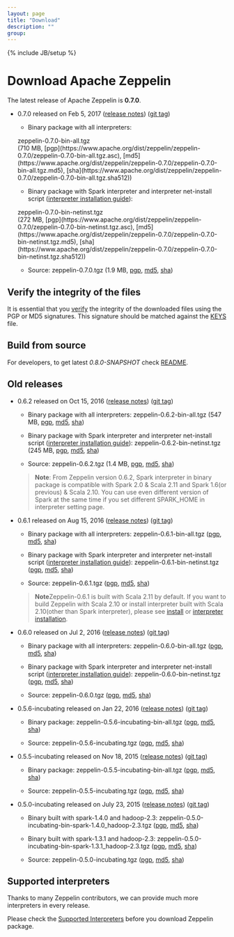 ```yaml
---
layout: page
title: "Download"
description: ""
group:
---
```

<!--
Licensed under the Apache License, Version 2.0 (the "License");
you may not use this file except in compliance with the License.
You may obtain a copy of the License at

http://www.apache.org/licenses/LICENSE-2.0

Unless required by applicable law or agreed to in writing, software
distributed under the License is distributed on an "AS IS" BASIS,
WITHOUT WARRANTIES OR CONDITIONS OF ANY KIND, either express or implied.
See the License for the specific language governing permissions and
limitations under the License.
-->
{% include JB/setup %}

# Download Apache Zeppelin

The latest release of Apache Zeppelin is **0.7.0**.

  - 0.7.0 released on Feb 5, 2017 ([release notes](./releases/zeppelin-release-0.7.0.html)) ([git tag](https://git-wip-us.apache.org/repos/asf?p=zeppelin.git;h=refs/tags/v0.7.0))

    * Binary package with all interpreters:
    <p><div class="btn btn-md btn-primary" onclick="ga('send', 'event', 'download', 'zeppelin-bin-all', '0.7.0'); window.location.href='http://www.apache.org/dyn/closer.cgi/zeppelin/zeppelin-0.7.0/zeppelin-0.7.0-bin-all.tgz'">zeppelin-0.7.0-bin-all.tgz</div> (710 MB,
    [pgp](https://www.apache.org/dist/zeppelin/zeppelin-0.7.0/zeppelin-0.7.0-bin-all.tgz.asc),
    [md5](https://www.apache.org/dist/zeppelin/zeppelin-0.7.0/zeppelin-0.7.0-bin-all.tgz.md5),
    [sha](https://www.apache.org/dist/zeppelin/zeppelin-0.7.0/zeppelin-0.7.0-bin-all.tgz.sha512))</p>

    * Binary package with Spark interpreter and interpreter net-install script ([interpreter installation guide](../../docs/0.7.0/manual/interpreterinstallation.html)):
    <p><div class="btn btn-md btn-primary" onclick="ga('send', 'event', 'download', 'zeppelin-bin-netinst', '0.7.0'); window.location.href='http://www.apache.org/dyn/closer.cgi/zeppelin/zeppelin-0.7.0/zeppelin-0.7.0-bin-netinst.tgz'">zeppelin-0.7.0-bin-netinst.tgz</div> (272 MB,
    [pgp](https://www.apache.org/dist/zeppelin/zeppelin-0.7.0/zeppelin-0.7.0-bin-netinst.tgz.asc),
    [md5](https://www.apache.org/dist/zeppelin/zeppelin-0.7.0/zeppelin-0.7.0-bin-netinst.tgz.md5),
    [sha](https://www.apache.org/dist/zeppelin/zeppelin-0.7.0/zeppelin-0.7.0-bin-netinst.tgz.sha512))</p>

    * Source:
    <a style="cursor:pointer" onclick="ga('send', 'event', 'download', 'zeppelin-src', '0.7.0'); window.location.href='http://www.apache.org/dyn/closer.cgi/zeppelin/zeppelin-0.7.0/zeppelin-0.7.0.tgz'">zeppelin-0.7.0.tgz</a> (1.9 MB,
    [pgp](https://www.apache.org/dist/zeppelin/zeppelin-0.7.0/zeppelin-0.7.0.tgz.asc),
    [md5](https://www.apache.org/dist/zeppelin/zeppelin-0.7.0/zeppelin-0.7.0.tgz.md5),
    [sha](https://www.apache.org/dist/zeppelin/zeppelin-0.7.0/zeppelin-0.7.0.tgz.sha512))


## Verify the integrity of the files

It is essential that you [verify](https://www.apache.org/info/verification.html) the integrity of the downloaded files using the PGP or MD5 signatures. This signature should be matched against the [KEYS](https://www.apache.org/dist/zeppelin/KEYS) file.



## Build from source

For developers, to get latest *0.8.0-SNAPSHOT* check [README](https://github.com/apache/zeppelin/blob/master/README.md).



## Old releases

  - 0.6.2 released on Oct 15, 2016 ([release notes](./releases/zeppelin-release-0.6.2.html)) ([git tag](https://git-wip-us.apache.org/repos/asf?p=zeppelin.git;h=refs/tags/v0.6.2))

    * Binary package with all interpreters:
    <a style="cursor:pointer" onclick="ga('send', 'event', 'download', 'zeppelin-bin-all', '0.6.2'); window.location.href='http://archive.apache.org/dist/zeppelin/zeppelin-0.6.2/zeppelin-0.6.2-bin-all.tgz'">zeppelin-0.6.2-bin-all.tgz</a> (547 MB,
    [pgp](https://archive.apache.org/dist/zeppelin/zeppelin-0.6.2/zeppelin-0.6.2-bin-all.tgz.asc),
    [md5](https://archive.apache.org/dist/zeppelin/zeppelin-0.6.2/zeppelin-0.6.2-bin-all.tgz.md5),
    [sha](https://archive.apache.org/dist/zeppelin/zeppelin-0.6.2/zeppelin-0.6.2-bin-all.tgz.sha512))

    * Binary package with Spark interpreter and interpreter net-install script ([interpreter installation guide](../../docs/0.6.2/manual/interpreterinstallation.html)):
    <a style="cursor:pointer" onclick="ga('send', 'event', 'download', 'zeppelin-bin-netinst', '0.6.2'); window.location.href='http://archive.apache.org/dist/zeppelin/zeppelin-0.6.2/zeppelin-0.6.2-bin-netinst.tgz'">zeppelin-0.6.2-bin-netinst.tgz</a> (245 MB,
    [pgp](https://archive.apache.org/dist/zeppelin/zeppelin-0.6.2/zeppelin-0.6.2-bin-netinst.tgz.asc),
    [md5](https://archive.apache.org/dist/zeppelin/zeppelin-0.6.2/zeppelin-0.6.2-bin-netinst.tgz.md5),
    [sha](https://archive.apache.org/dist/zeppelin/zeppelin-0.6.2/zeppelin-0.6.2-bin-netinst.tgz.sha512))

    * Source:
    <a style="cursor:pointer" onclick="ga('send', 'event', 'download', 'zeppelin-src', '0.6.2'); window.location.href='http://archive.apache.org/dist/zeppelin/zeppelin-0.6.2/zeppelin-0.6.2.tgz'">zeppelin-0.6.2.tgz</a> (1.4 MB,
    [pgp](https://archive.apache.org/dist/zeppelin/zeppelin-0.6.2/zeppelin-0.6.2.tgz.asc),
    [md5](https://archive.apache.org/dist/zeppelin/zeppelin-0.6.2/zeppelin-0.6.2.tgz.md5),
    [sha](https://archive.apache.org/dist/zeppelin/zeppelin-0.6.2/zeppelin-0.6.2.tgz.sha512))

    <blockquote style="margin-top: 10px;">
      <p><strong>Note</strong>: From Zeppelin version 0.6.2, Spark interpreter in binary package is compatible with Spark 2.0 & Scala 2.11 and Spark 1.6(or previous) & Scala 2.10. You can use even different version of Spark at the same time if you set different SPARK_HOME in interpreter setting page.</p>
    </blockquote>
  <p />

  - 0.6.1 released on Aug 15, 2016 ([release notes](./releases/zeppelin-release-0.6.1.html)) ([git tag](https://git-wip-us.apache.org/repos/asf?p=zeppelin.git;h=refs/tags/v0.6.1))

    * Binary package with all interpreters:
    <a style="cursor:pointer" onclick="ga('send', 'event', 'download', 'zeppelin-bin-all', '0.6.1'); window.location.href='http://archive.apache.org/dist/zeppelin/zeppelin-0.6.1/zeppelin-0.6.1-bin-all.tgz'">zeppelin-0.6.1-bin-all.tgz</a>
    ([pgp](https://archive.apache.org/dist/zeppelin/zeppelin-0.6.1/zeppelin-0.6.1-bin-all.tgz.asc),
     [md5](https://archive.apache.org/dist/zeppelin/zeppelin-0.6.1/zeppelin-0.6.1-bin-all.tgz.md5),
     [sha](https://archive.apache.org/dist/zeppelin/zeppelin-0.6.1/zeppelin-0.6.1-bin-all.tgz.sha512))

    * Binary package with Spark interpreter and interpreter net-install script ([interpreter installation guide](../../docs/0.6.1/manual/interpreterinstallation.html)):
    <a style="cursor:pointer" onclick="ga('send', 'event', 'download', 'zeppelin-bin-netinst', '0.6.1'); window.location.href='http://archive.apache.org/dist/zeppelin/zeppelin-0.6.1/zeppelin-0.6.1-bin-netinst.tgz'">zeppelin-0.6.1-bin-netinst.tgz</a>
    ([pgp](https://archive.apache.org/dist/zeppelin/zeppelin-0.6.1/zeppelin-0.6.1-bin-netinst.tgz.asc),
     [md5](https://archive.apache.org/dist/zeppelin/zeppelin-0.6.1/zeppelin-0.6.1-bin-netinst.tgz.md5),
     [sha](https://archive.apache.org/dist/zeppelin/zeppelin-0.6.1/zeppelin-0.6.1-bin-netinst.tgz.sha512))

    * Source:
    <a style="cursor:pointer" onclick="ga('send', 'event', 'download', 'zeppelin-src', '0.6.1'); window.location.href='http://archive.apache.org/dist/zeppelin/zeppelin-0.6.1/zeppelin-0.6.1.tgz'">zeppelin-0.6.1.tgz</a>
    ([pgp](https://archive.apache.org/dist/zeppelin/zeppelin-0.6.1/zeppelin-0.6.1.tgz.asc),
     [md5](https://archive.apache.org/dist/zeppelin/zeppelin-0.6.1/zeppelin-0.6.1.tgz.md5),
     [sha](https://archive.apache.org/dist/zeppelin/zeppelin-0.6.1/zeppelin-0.6.1.tgz.sha512))

    <blockquote style="margin-top: 10px;">
      <p><strong>Note</strong>Zeppelin-0.6.1 is built with Scala 2.11 by default. If you want to build Zeppelin with Scala 2.10 or install interpreter built with Scala 2.10(other than Spark interpreter), please see <a href='../../docs/0.6.1/install/install.html#2-build-source-with-options' target='_blank'>install</a> or <a href='../../docs/0.6.1/manual/interpreterinstallation.html#install-interpreter-built-with-scala-210' target='_blank'>interpreter installation</a>.</p>
    </blockquote>
<p />

  - 0.6.0 released on Jul 2, 2016 ([release notes](./releases/zeppelin-release-0.6.0.html)) ([git tag](https://git-wip-us.apache.org/repos/asf?p=zeppelin.git;h=refs/tags/v0.6.0))

    * Binary package with all interpreters:
    <a style="cursor:pointer" onclick="ga('send', 'event', 'download', 'zeppelin-bin-all', '0.6.0'); window.location.href='http://archive.apache.org/dist/zeppelin/zeppelin-0.6.0/zeppelin-0.6.0-bin-all.tgz'">zeppelin-0.6.0-bin-all.tgz</a>
    ([pgp](https://archive.apache.org/dist/zeppelin/zeppelin-0.6.0/zeppelin-0.6.0-bin-all.tgz.asc),
     [md5](https://archive.apache.org/dist/zeppelin/zeppelin-0.6.0/zeppelin-0.6.0-bin-all.tgz.md5),
     [sha](https://archive.apache.org/dist/zeppelin/zeppelin-0.6.0/zeppelin-0.6.0-bin-all.tgz.sha512))

    * Binary package with Spark interpreter and interpreter net-install script ([interpreter installation guide](../../docs/0.6.0/manual/interpreterinstallation.html)):
    <a style="cursor:pointer" onclick="ga('send', 'event', 'download', 'zeppelin-bin-netinst', '0.6.0'); window.location.href='http://archive.apache.org/dist/zeppelin/zeppelin-0.6.0/zeppelin-0.6.0-bin-netinst.tgz'">zeppelin-0.6.0-bin-netinst.tgz</a>
    ([pgp](https://archive.apache.org/dist/zeppelin/zeppelin-0.6.0/zeppelin-0.6.0-bin-netinst.tgz.asc),
     [md5](https://archive.apache.org/dist/zeppelin/zeppelin-0.6.0/zeppelin-0.6.0-bin-netinst.tgz.md5),
     [sha](https://archive.apache.org/dist/zeppelin/zeppelin-0.6.0/zeppelin-0.6.0-bin-netinst.tgz.sha512))

    * Source:
    <a style="cursor:pointer" onclick="ga('send', 'event', 'download', 'zeppelin-src', '0.6.0'); window.location.href='http://archive.apache.org/dist/zeppelin/zeppelin-0.6.0/zeppelin-0.6.0.tgz'">zeppelin-0.6.0.tgz</a>
    ([pgp](https://archive.apache.org/dist/zeppelin/zeppelin-0.6.0/zeppelin-0.6.0.tgz.asc),
     [md5](https://archive.apache.org/dist/zeppelin/zeppelin-0.6.0/zeppelin-0.6.0.tgz.md5),
     [sha](https://archive.apache.org/dist/zeppelin/zeppelin-0.6.0/zeppelin-0.6.0.tgz.sha512))

<p />

  - 0.5.6-incubating released on Jan 22, 2016 ([release notes](./releases/zeppelin-release-0.5.6-incubating.html)) ([git tag](https://git-wip-us.apache.org/repos/asf?p=zeppelin.git;a=tag;h=refs/tags/v0.5.6))

    * Binary package:
    <a style="cursor:pointer" onclick="ga('send', 'event', 'download', 'zeppelin-bin', '0.5.6-incubating'); window.location.href='http://archive.apache.org/dist/incubator/zeppelin/0.5.6-incubating/zeppelin-0.5.6-incubating-bin-all.tgz'">zeppelin-0.5.6-incubating-bin-all.tgz</a>
    ([pgp](http://archive.apache.org/dist/incubator/zeppelin/0.5.6-incubating/zeppelin-0.5.6-incubating-bin-all.tgz.asc),
     [md5](http://archive.apache.org/dist/incubator/zeppelin/0.5.6-incubating/zeppelin-0.5.6-incubating-bin-all.tgz.md5),
     [sha](http://archive.apache.org/dist/incubator/zeppelin/0.5.6-incubating/zeppelin-0.5.6-incubating-bin-all.tgz.sha512))

    * Source:
    <a style="cursor:pointer" onclick="ga('send', 'event', 'download', 'zeppelin-src', '0.5.6-incubating'); window.location.href='http://archive.apache.org/dist/incubator/zeppelin/0.5.6-incubating/zeppelin-0.5.6-incubating.tgz'">zeppelin-0.5.6-incubating.tgz</a>
    ([pgp](http://archive.apache.org/dist/incubator/zeppelin/0.5.6-incubating/zeppelin-0.5.6-incubating.tgz.asc),
     [md5](http://archive.apache.org/dist/incubator/zeppelin/0.5.6-incubating/zeppelin-0.5.6-incubating.tgz.md5),
     [sha](http://archive.apache.org/dist/incubator/zeppelin/0.5.6-incubating/zeppelin-0.5.6-incubating.tgz.sha512))

<p />

  - 0.5.5-incubating released on Nov 18, 2015 ([release notes](./releases/zeppelin-release-0.5.5-incubating.html)) ([git tag](https://git-wip-us.apache.org/repos/asf?p=zeppelin.git;a=tag;h=refs/tags/v0.5.5))

    * Binary package:
    <a style="cursor:pointer" onclick="ga('send', 'event', 'download', 'zeppelin-bin', '0.5.5-incubating'); window.location.href='http://archive.apache.org/dist/incubator/zeppelin/0.5.5-incubating/zeppelin-0.5.5-incubating-bin-all.tgz'">zeppelin-0.5.5-incubating-bin-all.tgz</a>
    ([pgp](http://archive.apache.org/dist/incubator/zeppelin/0.5.5-incubating/zeppelin-0.5.5-incubating-bin-all.tgz.asc),
     [md5](http://archive.apache.org/dist/incubator/zeppelin/0.5.5-incubating/zeppelin-0.5.5-incubating-bin-all.tgz.md5),
     [sha](http://archive.apache.org/dist/incubator/zeppelin/0.5.5-incubating/zeppelin-0.5.5-incubating-bin-all.tgz.sha512))

    * Source:
    <a style="cursor:pointer" onclick="ga('send', 'event', 'download', 'zeppelin-src', '0.5.5-incubating'); window.location.href='http://archive.apache.org/dist/incubator/zeppelin/0.5.5-incubating/zeppelin-0.5.5-incubating.tgz'">zeppelin-0.5.5-incubating.tgz</a>
    ([pgp](http://archive.apache.org/dist/incubator/zeppelin/0.5.5-incubating/zeppelin-0.5.5-incubating.tgz.asc),
     [md5](http://archive.apache.org/dist/incubator/zeppelin/0.5.5-incubating/zeppelin-0.5.5-incubating.tgz.md5),
     [sha](http://archive.apache.org/dist/incubator/zeppelin/0.5.5-incubating/zeppelin-0.5.5-incubating.tgz.sha512))

<p />

  - 0.5.0-incubating released on July 23, 2015 ([release notes](./releases/zeppelin-release-0.5.0-incubating.html)) ([git tag](https://git-wip-us.apache.org/repos/asf?p=zeppelin.git;a=tag;h=refs/tags/v0.5.0))

    * Binary built with spark-1.4.0 and hadoop-2.3:
    <a style="cursor:pointer" onclick="ga('send', 'event', 'download', 'zeppelin-bin', '0.5.0-incubating'); window.location.href='http://archive.apache.org/dist/incubator/zeppelin/0.5.0-incubating/zeppelin-0.5.0-incubating-bin-spark-1.4.0_hadoop-2.3.tgz'">zeppelin-0.5.0-incubating-bin-spark-1.4.0_hadoop-2.3.tgz</a>
    ([pgp](http://archive.apache.org/dist/incubator/zeppelin/0.5.0-incubating/zeppelin-0.5.0-incubating-bin-spark-1.4.0_hadoop-2.3.tgz.asc),
     [md5](http://archive.apache.org/dist/incubator/zeppelin/0.5.0-incubating/zeppelin-0.5.0-incubating-bin-spark-1.4.0_hadoop-2.3.tgz.md5),
     [sha](http://archive.apache.org/dist/incubator/zeppelin/0.5.0-incubating/zeppelin-0.5.0-incubating-bin-spark-1.4.0_hadoop-2.3.tgz.sha))

    * Binary built with spark-1.3.1 and hadoop-2.3:
    <a style="cursor:pointer" onclick="ga('send', 'event', 'download', 'zeppelin-bin', '0.5.0-incubating'); window.location.href='http://archive.apache.org/dist/incubator/zeppelin/0.5.0-incubating/zeppelin-0.5.0-incubating-bin-spark-1.3.1_hadoop-2.3.tgz'">zeppelin-0.5.0-incubating-bin-spark-1.3.1_hadoop-2.3.tgz</a>
    ([pgp](http://archive.apache.org/dist/incubator/zeppelin/0.5.0-incubating/zeppelin-0.5.0-incubating-bin-spark-1.3.1_hadoop-2.3.tgz.asc),
     [md5](http://archive.apache.org/dist/incubator/zeppelin/0.5.0-incubating/zeppelin-0.5.0-incubating-bin-spark-1.3.1_hadoop-2.3.tgz.md5),
     [sha](http://archive.apache.org/dist/incubator/zeppelin/0.5.0-incubating/zeppelin-0.5.0-incubating-bin-spark-1.3.1_hadoop-2.3.tgz.sha))

    * Source:
    <a style="cursor:pointer" onclick="ga('send', 'event', 'download', 'zeppelin-src', '0.5.0-incubating'); window.location.href='http://archive.apache.org/dist/incubator/zeppelin/0.5.0-incubating/zeppelin-0.5.0-incubating.tgz'">zeppelin-0.5.0-incubating.tgz</a>
    ([pgp](http://archive.apache.org/dist/incubator/zeppelin/0.5.0-incubating/zeppelin-0.5.0-incubating.tgz.asc),
     [md5](http://archive.apache.org/dist/incubator/zeppelin/0.5.0-incubating/zeppelin-0.5.0-incubating.tgz.md5),
     [sha](http://archive.apache.org/dist/incubator/zeppelin/0.5.0-incubating/zeppelin-0.5.0-incubating.tgz.sha))

## Supported interpreters

Thanks to many Zeppelin contributors, we can provide much more interpreters in every release.

Please check the [Supported Interpreters](./supported_interpreters.html) before you download Zeppelin package.


<!--
-------------
### Old release

##### Zeppelin-0.3.3 (2014.03.29)

Download <a onclick="ga('send', 'event', 'download', 'zeppelin', '0.3.3');" href="https://s3-ap-northeast-1.amazonaws.com/zeppel.in/zeppelin-0.3.3.tar.gz">zeppelin-0.3.3.tar.gz</a> ([release note](https://zeppelin-project.atlassian.net/secure/ReleaseNote.jspa?projectId=10001&version=10301))


##### Zeppelin-0.3.2 (2014.03.14)

Download <a onclick="ga('send', 'event', 'download', 'zeppelin', '0.3.2');" href="https://s3-ap-northeast-1.amazonaws.com/zeppel.in/zeppelin-0.3.2.tar.gz">zeppelin-0.3.2.tar.gz</a> ([release note](https://zeppelin-project.atlassian.net/secure/ReleaseNote.jspa?projectId=10001&version=10300))

##### Zeppelin-0.3.1 (2014.03.06)

Download <a onclick="ga('send', 'event', 'download', 'zeppelin', '0.3.1');" href="https://s3-ap-northeast-1.amazonaws.com/zeppel.in/zeppelin-0.3.1.tar.gz">zeppelin-0.3.1.tar.gz</a> ([release note](https://zeppelin-project.atlassian.net/secure/ReleaseNote.jspa?projectId=10001&version=10201))

##### Zeppelin-0.3.0 (2014.02.07)

Download <a onclick="ga('send', 'event', 'download', 'zeppelin', '0.3.0');" href="https://s3-ap-northeast-1.amazonaws.com/zeppel.in/zeppelin-0.3.0.tar.gz">zeppelin-0.3.0.tar.gz</a>, ([release note](https://zeppelin-project.atlassian.net/secure/ReleaseNote.jspa?projectId=10001&version=10200))

##### Zeppelin-0.2.0 (2014.01.22)

Download Download <a onclick="ga('send', 'event', 'download', 'zeppelin', '0.2.0');" href="https://s3-ap-northeast-1.amazonaws.com/zeppel.in/zeppelin-0.2.0.tar.gz">zeppelin-0.2.0.tar.gz</a>, ([release note](https://zeppelin-project.atlassian.net/secure/ReleaseNote.jspa?projectId=10001&version=10001))

-->
